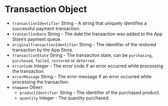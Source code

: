 # Transaction Object

* `transactionIdentifier` String - A string that uniquely identifies a successful payment transaction.
* `transactionDate` String - The date the transaction was added to the App Store’s payment queue.
* `originalTransactionIdentifier` String - The identifier of the restored transaction by the App Store.
* `transactionState` String - The transaction state, can be `purchasing`, `purchased`, `failed`, `restored` or `deferred`.
* `errorCode` Integer - The error code if an error occurred while processing the transaction.
* `errorMessage` String - The error message if an error occurred while processing the transaction.
* `плащане` Обект 
  * `productIdentifier` String - The identifier of the purchased product.
  * `quantity` Integer - The quantity purchased.